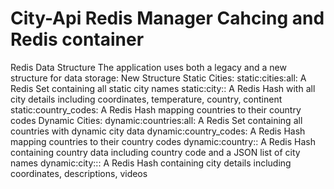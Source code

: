 # City-Api Redis Manager Cahcing and Redis container


Redis Data Structure
The application uses both a legacy and a new structure for data storage:
New Structure
Static Cities:
static:cities:all: A Redis Set containing all static city names
static:city:<cityname>: A Redis Hash with all city details including coordinates, temperature, country, continent
static:country_codes: A Redis Hash mapping countries to their country codes
Dynamic Cities:
dynamic:countries:all: A Redis Set containing all countries with dynamic city data
dynamic:country_codes: A Redis Hash mapping countries to their country codes
dynamic:country:<country>: A Redis Hash containing country data including country code and a JSON list of city names
dynamic:city:<country>:<cityname>: A Redis Hash containing city details including coordinates, descriptions, videos